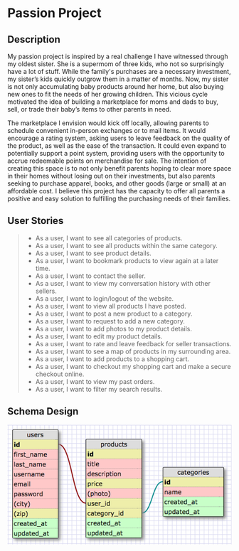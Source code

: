 # Passion Project


## Description

My passion project is inspired by a real challenge I have witnessed through my oldest sister. She is a supermom of three kids, who not so surprisingly have a lot of stuff. While the family's purchases are a necessary investment, my sister’s kids quickly outgrow them in a matter of months. Now, my sister is not only accumulating baby products around her home, but also buying new ones to fit the needs of her growing children. This vicious cycle motivated the idea of building a marketplace for moms and dads to buy, sell, or trade their baby’s items to other parents in need.

The marketplace I envision would kick off locally, allowing parents to schedule convenient in-person exchanges or to mail items. It would encourage a rating system, asking users to leave feedback on the quality of the product, as well as the ease of the transaction. It could even expand to potentially support a point system, providing users with the opportunity to accrue redeemable points on merchandise for sale. The intention of creating this space is to not only benefit parents hoping to clear more space in their homes without losing out on their investments, but also parents seeking to purchase apparel, books, and other goods (large or small) at an affordable cost. I believe this project has the capacity to offer all parents a positive and easy solution to fulfilling the purchasing needs of their families.


## User Stories

> * As a user, I want to see all categories of products.
> * As a user, I want to see all products within the same category.
> * As a user, I want to see product details.
> * As a user, I want to bookmark products to view again at a later time.
> * As a user, I want to contact the seller.
> * As a user, I want to view my conversation history with other sellers.
> * As a user, I want to login/logout of the website.
> * As a user, I want to view all products I have posted.
> * As a user, I want to post a new product to a category.
> * As a user, I want to request to add a new category.
> * As a user, I want to add photos to my product details.
> * As a user, I want to edit my product details.
> * As a user, I want to rate and leave feedback for seller transactions.
> * As a user, I want to see a map of products in my surrounding area.
> * As a user, I want to add products to a shopping cart.
> * As a user, I want to checkout my shopping cart and make a secure checkout online.
> * As a user, I want to view my past orders.
> * As a user, I want to filter my search results.


## Schema Design

![Passion Project Schema](/images/passion-project-schema-v1.png)
